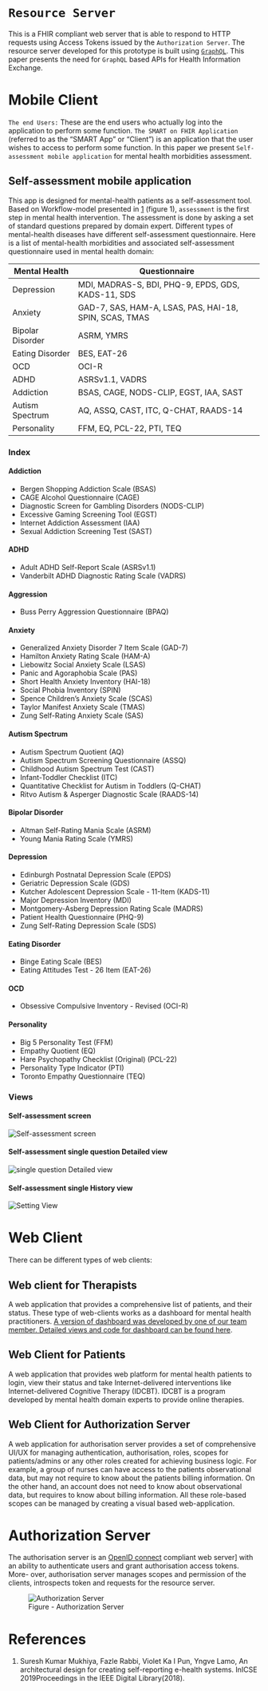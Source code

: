 # `Resource Server` <a name="resourceServer"></a>

This is a FHIR compliant web server that is able to respond to HTTP requests using Access Tokens issued by the `Authorization Server`. The resource server developed for this prototype is built using [`GraphQL`](https://skmukhiya.netlify.com/query-parsing-and-validation-in-graphQL/). This paper presents the need for `GraphQL` based APIs for Health Information Exchange.

# Mobile Client <a name="mobileClient"></a>

`The end Users:` These are the end users who actually log into the application to perform some function. `The SMART on FHIR Application` (referred to as the “SMART App” or “Client”) is an application that the user wishes to access to perform some function. In this paper we present `Self-assessment mobile application` for mental health morbidities assessment.

## Self-assessment mobile application

This app is designed for mental-health patients as a self-assessment tool. Based on Workflow-model presented in [1](#1) (figure 1), `assessment` is the first step in mental health intervention. The assessment is done by asking a set of standard questions prepared by domain expert. Different types of mental-health diseases have different self-assessment questionnaire. Here is a list of mental-health morbidities and associated self-assessment questionnaire used in mental health domain:

| Mental Health    | Questionnaire                                          |
| ---------------- | ------------------------------------------------------ |
| Depression       | MDI, MADRAS-S, BDI, PHQ-9, EPDS, GDS, KADS-11, SDS     |
| Anxiety          | GAD-7, SAS, HAM-A, LSAS, PAS, HAI-18, SPIN, SCAS, TMAS |
| Bipolar Disorder | ASRM, YMRS                                             |
| Eating Disorder  | BES, EAT-26                                            |
| OCD              | OCI-R                                                  |
| ADHD             | ASRSv1.1, VADRS                                        |
| Addiction        | BSAS, CAGE, NODS-CLIP, EGST, IAA, SAST                 |
| Autism Spectrum  | AQ, ASSQ, CAST, ITC, Q-CHAT, RAADS-14                  |
| Personality      | FFM, EQ, PCL-22, PTI, TEQ                              |

### Index

#### Addiction

- Bergen Shopping Addiction Scale (BSAS)
- CAGE Alcohol Questionnaire (CAGE)
- Diagnostic Screen for Gambling Disorders (NODS-CLIP)
- Excessive Gaming Screening Tool (EGST)
- Internet Addiction Assessment (IAA)
- Sexual Addiction Screening Test (SAST)

#### ADHD

- Adult ADHD Self-Report Scale (ASRSv1.1)
- Vanderbilt ADHD Diagnostic Rating Scale (VADRS)

#### Aggression

- Buss Perry Aggression Questionnaire (BPAQ)

#### Anxiety

- Generalized Anxiety Disorder 7 Item Scale (GAD-7)
- Hamilton Anxiety Rating Scale (HAM-A)
- Liebowitz Social Anxiety Scale (LSAS)
- Panic and Agoraphobia Scale (PAS)
- Short Health Anxiety Inventory (HAI-18)
- Social Phobia Inventory (SPIN)
- Spence Children’s Anxiety Scale (SCAS)
- Taylor Manifest Anxiety Scale (TMAS)
- Zung Self-Rating Anxiety Scale (SAS)

#### Autism Spectrum

- Autism Spectrum Quotient (AQ)
- Autism Spectrum Screening Questionnaire (ASSQ)
- Childhood Autism Spectrum Test (CAST)
- Infant-Toddler Checklist (ITC)
- Quantitative Checklist for Autism in Toddlers (Q-CHAT)
- Ritvo Autism & Asperger Diagnostic Scale (RAADS-14)

#### Bipolar Disorder

- Altman Self-Rating Mania Scale (ASRM)
- Young Mania Rating Scale (YMRS)

#### Depression

- Edinburgh Postnatal Depression Scale (EPDS)
- Geriatric Depression Scale (GDS)
- Kutcher Adolescent Depression Scale - 11-Item (KADS-11)
- Major Depression Inventory (MDI)
- Montgomery-Asberg Depression Rating Scale (MADRS)
- Patient Health Questionnaire (PHQ-9)
- Zung Self-Rating Depression Scale (SDS)

#### Eating Disorder

- Binge Eating Scale (BES)
- Eating Attitudes Test - 26 Item (EAT-26)

#### OCD

- Obsessive Compulsive Inventory - Revised (OCI-R)

#### Personality

- Big 5 Personality Test (FFM)
- Empathy Quotient (EQ)
- Hare Psychopathy Checklist (Original) (PCL-22)
- Personality Type Indicator (PTI)
- Toronto Empathy Questionnaire (TEQ)

### Views

#### Self-assessment screen

<img src="1.png" alt="Self-assessment screen" />

#### Self-assessment single question Detailed view

<img src="2.png" alt="single question Detailed view" />

#### Self-assessment single History view

<img src="3.png" alt="Setting View" />

# Web Client <a name="webClient"></a>

There can be different types of web clients:

## Web client for Therapists

A web application that provides a comprehensive list of patients, and their status. These type of web-clients works as a dashboard for mental health practitioners. [A version of dashboard was developed by one of our team member. Detailed views and code for dashboard can be found here](https://github.com/NikolaiGrieg/TherapyDashboard).

## Web Client for Patients

A web application that provides web platform for mental health patients to login, view their status and take Internet-delivered interventions like Internet-delivered Cognitive Therapy (IDCBT). IDCBT is a program developed by mental health domain experts to provide online therapies.

## Web Client for Authorization Server

A web application for authorisation server provides a set of comprehensive UI/UX for managing authentication, authorisation, roles, scopes for patients/admins or any other roles created for achieving business logic. For example, a group of nurses can have access to the patients observational data, but may not require to know about the patients billing information. On the other hand, an account does not need to know about observational data, but requires to know about billing information. All these role-based scopes can be managed by creating a visual based web-application.

# Authorization Server <a name="Authorization"></a>

The authorisation server is an [OpenID connect](https://en.wikipedia.org/wiki/OpenID_Connect) compliant web server] with an ability to authenticate users and grant authorisation access tokens. More- over, authorisation server manages scopes and permission of the clients, introspects token and requests for the resource server.

<figure>
  <img src="oauth.png" alt="Authorization Server">
  <figcaption>Figure - Authorization Server</figcaption>
</figure>

# References

1. <a name="1"></a>Suresh Kumar Mukhiya, Fazle Rabbi, Violet Ka I Pun, Yngve Lamo, An architectural design for creating self-reporting e-health systems. InICSE 2019Proceedings in the IEEE Digital Library(2018).
